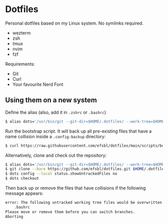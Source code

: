 # Dotfiles

Personal dotfiles based on my Linux system. No symlinks required.

* wezterm
* zsh
* tmux
* nvim
* fzf

Requirements:
* Git
* Curl
* Your favourite Nerd Font

## Using them on a new system

Define the alias (also, add it in `.zshrc` or `.bashrc`)
```bash
$ alias dots='/usr/bin/git --git-dir=$HOME/.dotfiles/ --work-tree=$HOME'
```

Run the bootstrap script. It will back up all pre-existing files that have a name collision inside a `.config-backup` directory:
```bash
$ curl https://raw.githubusercontent.com/efsbl/dotfiles/main/scripts/bootstrap.sh | sh
```

Alternatively, clone and check out the repository:
```bash
$ alias dots='/usr/bin/git --git-dir=$HOME/.dotfiles/ --work-tree=$HOME'
$ git clone --bare https://github.com/efsbl/dotfiles.git $HOME/.dotfiles
$ dots config --local status.showUntrackedFiles no
$ dots checkout
```

Then back up or remove the files that have collisions if the following message appears:
```bash
error: The following untracked working tree files would be overwritten by checkout:
    .bashrc
Please move or remove them before you can switch branches.
Aborting
```

